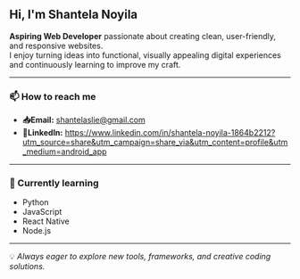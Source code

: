 ## Hi, I'm Shantela Noyila

**Aspiring Web Developer** passionate about creating clean, user-friendly, and responsive websites.  
I enjoy turning ideas into functional, visually appealing digital experiences and continuously learning to improve my craft.  

---

### 📫 How to reach me  
- **📥Email:** [shantelaslie@gmail.com](mailto:shantelaslie@gmail.com)  
- **🔗LinkedIn:** https://www.linkedin.com/in/shantela-noyila-1864b2212?utm_source=share&utm_campaign=share_via&utm_content=profile&utm_medium=android_app

---

### 🌱 Currently learning  
- Python  
- JavaScript  
- React Native  
- Node.js  

---

💡 *Always eager to explore new tools, frameworks, and creative coding solutions.*  

